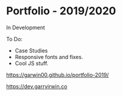 # Portfolio - 2019/2020

In Development

To Do:

- Case Studies
- Responsive fonts and fixes.
- Cool JS stuff.

https://garwin00.github.io/portfolio-2019/

https://dev.garryirwin.co
